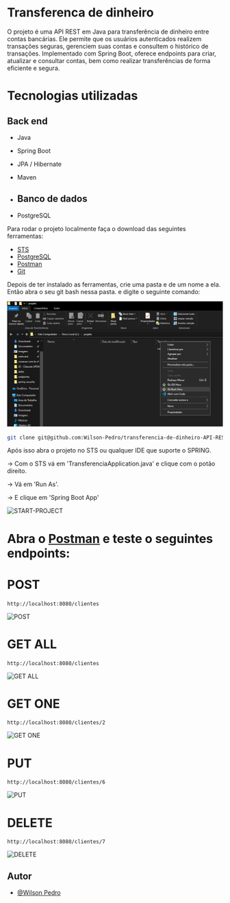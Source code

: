 # Transferenca de dinheiro

O projeto é uma API REST em Java para transferência de dinheiro entre contas bancárias. Ele permite que os usuários autenticados realizem transações seguras, gerenciem suas contas e consultem o histórico de transações. Implementado com Spring Boot, oferece endpoints para criar, atualizar e consultar contas, bem como realizar transferências de forma eficiente e segura.


# Tecnologias utilizadas
## Back end
- Java
- Spring Boot
- JPA / Hibernate
- Maven

- ## Banco de dados
- PostgreSQL

Para rodar o projeto localmente faça o download das seguintes ferramentas:

- [STS](https://spring.io.xy2401.com/tools3/sts/all/)
- [PostgreSQL](https://www.postgresql.org/download/)
- [Postman](https://www.postman.com/downloads/)
- [Git](https://git-scm.com/downloads)

Depois de ter instalado as ferramentas, crie uma pasta e de um nome a ela. Então abra o seu git bash nessa pasta. e digite o seguinte comando:

![ABRIR-GIT-BASH](https://github.com/Wilson-Pedro/images/blob/main/git-bash/abrir-git-bash.png)

```bash
git clone git@github.com:Wilson-Pedro/transferencia-de-dinheiro-API-RESTFUL.git
```

Após isso abra o projeto no STS ou qualquer IDE que suporte o SPRING.

-> Com o STS vá em 'TransferenciaApplication.java' e clique com o potão direito.

-> Vá em 'Run As'.

-> E clique em 'Spring Boot App'

![START-PROJECT](https://github.com/Wilson-Pedro/images/blob/main/transfer%C3%AAncia/start-peoject-transferencia.png)

# Abra o [Postman](https://www.postman.com/downloads/) e teste o seguintes endpoints:


# POST
```
http://localhost:8080/clientes
```
![POST](https://github.com/Wilson-Pedro/images/blob/main/transfer%C3%AAncia/endpoints/POST.PNG)

# GET ALL
```
http://localhost:8080/clientes
```
![GET ALL](https://github.com/Wilson-Pedro/images/blob/main/transfer%C3%AAncia/endpoints/GET-ALL.PNG)

# GET ONE
```
http://localhost:8080/clientes/2
```
![GET ONE](https://github.com/Wilson-Pedro/images/blob/main/transfer%C3%AAncia/endpoints/GET-ONE.PNG)

# PUT
```
http://localhost:8080/clientes/6
```
![PUT](https://github.com/Wilson-Pedro/images/blob/main/transfer%C3%AAncia/endpoints/PUT.PNG)

# DELETE
```
http://localhost:8080/clientes/7
```
![DELETE](https://github.com/Wilson-Pedro/images/blob/main/transfer%C3%AAncia/endpoints/DELETE.PNG)


## Autor

- [@Wilson Pedro](https://github.com/Wilson-Pedro)
